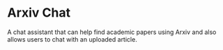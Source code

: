 # Arxiv Chat

A chat assistant that can help find academic papers using Arxiv and also allows users to chat with an uploaded article.